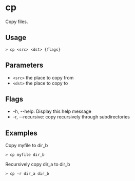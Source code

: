# cp
Copy files.

## Usage
```shell
> cp <src> <dst> {flags} 
 ```

## Parameters
* `<src>` the place to copy from
* `<dst>` the place to copy to

## Flags
* -h, --help: Display this help message
* -r, --recursive: copy recursively through subdirectories

## Examples
  Copy myfile to dir_b
```shell
> cp myfile dir_b
 ```

  Recursively copy dir_a to dir_b
```shell
> cp -r dir_a dir_b
 ```

